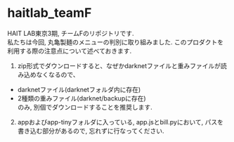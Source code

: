 # haitlab_teamF
HAIT LAB東京3期, チームFのリポジトリです.  
私たちは今回, 丸亀製麺のメニューの判別に取り組みました.
このプロダクトを利用する際の注意点について述べておきます.
1. zip形式でダウンロードすると、なぜかdarknetファイルと重みファイルが読み込めなくなるので、  
- darknetファイル(darknetフォルダ内に存在)
- 2種類の重みファイル(darknet/backupに存在)  
のみ, 別個でダウンロードすることを推奨します.
2. appおよびapp-tinyフォルダに入っている, app.jsとbill.pyにおいて, パスを書き込む部分があるので, 忘れずに行なってください.
